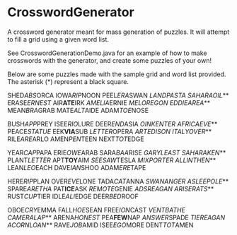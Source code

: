# CrosswordGenerator

A crossword generator meant for mass generation of puzzles. It will attempt to fill a grid using a given word list. 

See CrosswordGenerationDemo.java for an example of how to make crosswords with the generator, and create some
puzzles of your own!

Below are some puzzles made with the sample grid and word list provided. The asterisk (*) represent a black square.

SHED*ABS*ORCA
IOWA*RIP*NOON
PEEL*ERA*SWAN
***LAND*PASTA
SAHARA*OIL***
ERASE*ERNEST*
AIR**ATE**IRK
*AMELIA*ERNIE
***MEL*OREGON
EDDIE*AREA***
MEAN*BRA*GRAB
MATE*ALT*AIDE
ADAM*TOE*NOSE

BUSH*APP*PREY
ISEE*RIO*LURE
DEER*END*ASIA
***OINK*ENTER
AFRICA*EVE***
PEACE*STATUE*
EEK**VIA**SUB
*LETTER*OPERA
***ART*EDISON
ITALY*OVER***
RILE*ARE*ARLO
AMEN*PEN*TEEN
NEXT*TOT*EDGE

YEAR*CAP*PAPA
ERIE*OWE*ARAB
SARA*BAA*RISE
***GARY*LEAST
SAHARA*KEN***
PLANT*LETTER*
APT**TOY**AIM
*SEESAW*TESLA
***MIX*PORTER
ALLIN*THEN***
LEAN*LEO*EACH
DAVE*IAN*SHOO
ADAM*ERE*TAPE

HERE*RIP*PLAN
OVER*EVE*LONE
TADA*CAT*ANNA
***SWAN*ANGER
ASLEEP*OLE***
SPARE*ARETHA*
PAT**ICE**ASK
*REMOTE*GENIE
***ADS*REAGAN
ARISE*RATS***
RUST*CUP*TIER
IDLE*ALI*EDGE
DEER*BED*ROOF

OBOE*CRY*EMMA
FALL*HOE*SEAN
FREE*ION*CAST
***VENT*BATHE
CAMERA*LAP***
ARENA*HONEST*
PEA**FEW**NAP
*ANSWER*SPADE
***TIE*REAGAN
ACORN*LOAN***
RAVE*JOB*AMID
ISEE*EGO*MORE
DENT*TOT*AMEN
